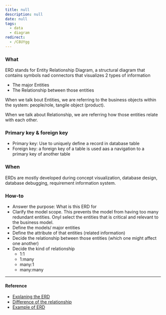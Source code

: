 ```yaml
---
title: null
description: null
date: null
tags:
  - data
  - diagram
redirect:
  - /C8UYgg
---
```


### What

ERD stands for Entity Relationship Diagram, a structural diagram that contains symbols nad connectors that visualizes 2 types of information

- The major Entities
- The Relationship between those entities

When we talk bout Entities, we are referring to the business objects within the system: people/role, tangile object (product).

When we talk about Relationship, we are referring how those entities relate with each other.

### Primary key & foreign key

- Primary key: Use to uniquely define a record in database table
- Foreign key: a foreign key of a table is used aas a navigation to a primary key of another table

### When

ERDs are mostly developed during concept visualization, database design, database debugging, requirement information system.

### How-to

- Answer the purpose: What is this ERD for
- Clarify the model scope. This prevents the model from having too many redundant entities. Onyl select the entities that is critical and relevant to the business model.
- Define the models/ major entities
- Define the attribute of that entities (related information)
- Decide the relationship between those entities (which one might affect one another)
- Decide the kind of relationship
  - 1:1
  - 1:many
  - many:1
  - many:many

---

#### Reference

- [Explaning the ERD](https://www.visual-paradigm.com/guide/data-modeling/what-is-entity-relationship-diagram/#erd-data-models-conceptual)
- [Difference of the relationship](https://stackoverflow.com/questions/3113885/difference-between-one-to-many-many-to-one-and-many-to-many)
- [Example of ERD](https://www.guru99.com/er-diagram-tutorial-dbms.html)
